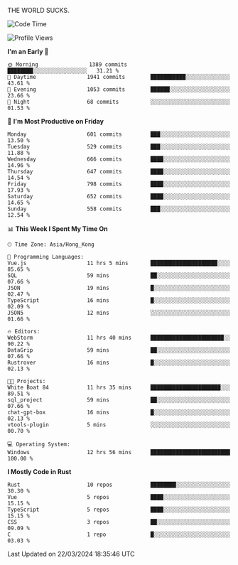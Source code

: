 THE WORLD SUCKS.

<!--START_SECTION:waka-->
![Code Time](http://img.shields.io/badge/Code%20Time-95%20hrs%2042%20mins-blue)

![Profile Views](http://img.shields.io/badge/Profile%20Views-0-blue)

**I'm an Early 🐤** 

```text
🌞 Morning                1389 commits        ████████░░░░░░░░░░░░░░░░░   31.21 % 
🌆 Daytime                1941 commits        ███████████░░░░░░░░░░░░░░   43.61 % 
🌃 Evening                1053 commits        ██████░░░░░░░░░░░░░░░░░░░   23.66 % 
🌙 Night                  68 commits          ░░░░░░░░░░░░░░░░░░░░░░░░░   01.53 % 
```
📅 **I'm Most Productive on Friday** 

```text
Monday                   601 commits         ███░░░░░░░░░░░░░░░░░░░░░░   13.50 % 
Tuesday                  529 commits         ███░░░░░░░░░░░░░░░░░░░░░░   11.88 % 
Wednesday                666 commits         ████░░░░░░░░░░░░░░░░░░░░░   14.96 % 
Thursday                 647 commits         ████░░░░░░░░░░░░░░░░░░░░░   14.54 % 
Friday                   798 commits         ████░░░░░░░░░░░░░░░░░░░░░   17.93 % 
Saturday                 652 commits         ████░░░░░░░░░░░░░░░░░░░░░   14.65 % 
Sunday                   558 commits         ███░░░░░░░░░░░░░░░░░░░░░░   12.54 % 
```


📊 **This Week I Spent My Time On** 

```text
🕑︎ Time Zone: Asia/Hong_Kong

💬 Programming Languages: 
Vue.js                   11 hrs 5 mins       █████████████████████░░░░   85.65 % 
SQL                      59 mins             ██░░░░░░░░░░░░░░░░░░░░░░░   07.66 % 
JSON                     19 mins             █░░░░░░░░░░░░░░░░░░░░░░░░   02.47 % 
TypeScript               16 mins             █░░░░░░░░░░░░░░░░░░░░░░░░   02.09 % 
JSON5                    12 mins             ░░░░░░░░░░░░░░░░░░░░░░░░░   01.66 % 

🔥 Editors: 
WebStorm                 11 hrs 40 mins      ███████████████████████░░   90.22 % 
DataGrip                 59 mins             ██░░░░░░░░░░░░░░░░░░░░░░░   07.66 % 
Rustrover                16 mins             █░░░░░░░░░░░░░░░░░░░░░░░░   02.13 % 

🐱‍💻 Projects: 
White Boat 84            11 hrs 35 mins      ██████████████████████░░░   89.51 % 
sql_project              59 mins             ██░░░░░░░░░░░░░░░░░░░░░░░   07.66 % 
chat-gpt-box             16 mins             █░░░░░░░░░░░░░░░░░░░░░░░░   02.13 % 
vtools-plugin            5 mins              ░░░░░░░░░░░░░░░░░░░░░░░░░   00.70 % 

💻 Operating System: 
Windows                  12 hrs 56 mins      █████████████████████████   100.00 % 
```

**I Mostly Code in Rust** 

```text
Rust                     10 repos            ████████░░░░░░░░░░░░░░░░░   30.30 % 
Vue                      5 repos             ████░░░░░░░░░░░░░░░░░░░░░   15.15 % 
TypeScript               5 repos             ████░░░░░░░░░░░░░░░░░░░░░   15.15 % 
CSS                      3 repos             ██░░░░░░░░░░░░░░░░░░░░░░░   09.09 % 
C                        1 repo              █░░░░░░░░░░░░░░░░░░░░░░░░   03.03 % 
```




 Last Updated on 22/03/2024 18:35:46 UTC
<!--END_SECTION:waka-->
